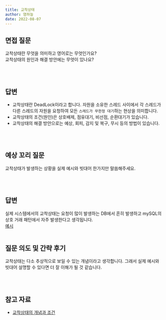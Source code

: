 ```yaml
---
title: 교착상태
author: 염하늘
date: 2022-08-07
---
```


## 면접 질문

교착상태란 무엇을 의미하고 영어로는 무엇인가요?<br/>
교착상태의 원인과 해결 방안에는 무엇이 있나요?<br/>

<br>
<br />

## 답변

* 교착상태란 DeadLock이라고 합니다. 
자원을 소유한 스레드 사이에서 각 스레드가 다른 스레드의 자원을 요청하여 모든 `스레드가 무한정 대기`하는 현상을 의미합니다.<br/>
* 교착상태의 조건(원인)은 상호배제, 점유대기, 비선점, 순환대기가 있습니다.
* 교착상태의 해결 방안으로는 예상, 회피, 감지 및 복구, 무시 등의 방법이 있습니다.

<br>
<br />

## 예상 꼬리 질문 
교착상태가 발생하는 상황을 실제 예시와 빗대어 한가지만 말씀해주세요.

<br>
<br />

## 답변
실제 시스템에서의 교착상태는 요청이 많이 발생하는 DB에서 흔히 발생하고 mySQL의 상호 거래 패턴에서 자주 발생한다고 생각됩니다. <br/>
[예시](https://minchul-son.tistory.com/510)
<br></br>

## 질문 의도 및 간략 후기
교착상태는 다소 추상적으로 보일 수 있는 개념이라고 생각합니다.
그래서 실제 예시와 빗대어 설명할 수 있다면 더 잘 이해가 될 것 같습니다.

<br></br>

## 참고 자료

* [교착상태의 개념과 조건](https://velog.io/@ragnarok_code/OS-%EA%B5%90%EC%B0%A9%EC%83%81%ED%83%9C%EC%9D%98-%EA%B0%9C%EB%85%90%EA%B3%BC-%EC%A1%B0%EA%B1%B4)
